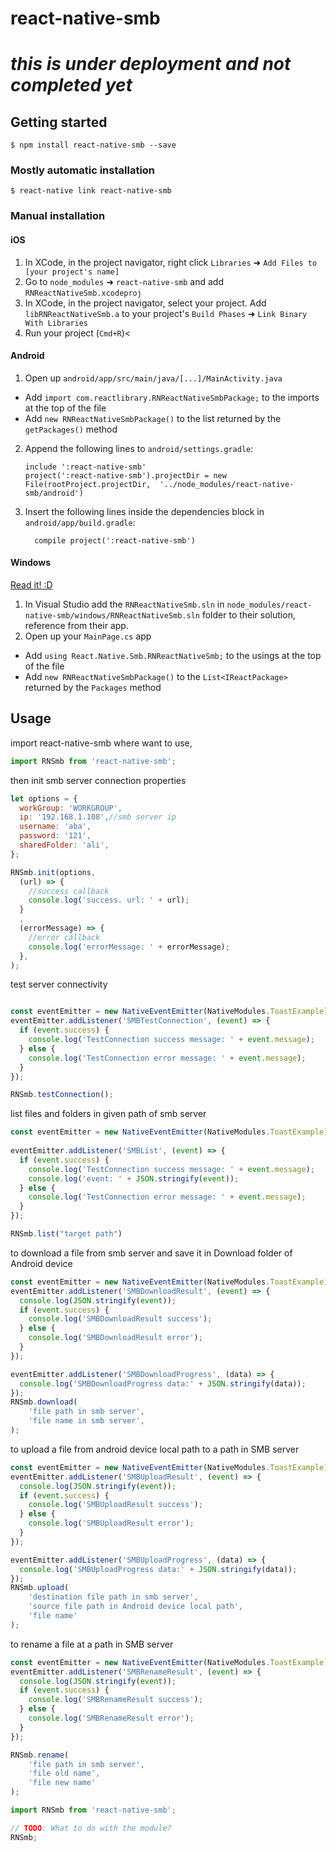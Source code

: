 
# react-native-smb

# _**this is under deployment and not completed yet**_

## Getting started

`$ npm install react-native-smb --save`

### Mostly automatic installation

`$ react-native link react-native-smb`

### Manual installation


#### iOS

1. In XCode, in the project navigator, right click `Libraries` ➜ `Add Files to [your project's name]`
2. Go to `node_modules` ➜ `react-native-smb` and add `RNReactNativeSmb.xcodeproj`
3. In XCode, in the project navigator, select your project. Add `libRNReactNativeSmb.a` to your project's `Build Phases` ➜ `Link Binary With Libraries`
4. Run your project (`Cmd+R`)<

#### Android

1. Open up `android/app/src/main/java/[...]/MainActivity.java`
  - Add `import com.reactlibrary.RNReactNativeSmbPackage;` to the imports at the top of the file
  - Add `new RNReactNativeSmbPackage()` to the list returned by the `getPackages()` method
2. Append the following lines to `android/settings.gradle`:
  	```
  	include ':react-native-smb'
  	project(':react-native-smb').projectDir = new File(rootProject.projectDir, 	'../node_modules/react-native-smb/android')
  	```
3. Insert the following lines inside the dependencies block in `android/app/build.gradle`:
  	```
      compile project(':react-native-smb')
  	```

#### Windows
[Read it! :D](https://github.com/ReactWindows/react-native)

1. In Visual Studio add the `RNReactNativeSmb.sln` in `node_modules/react-native-smb/windows/RNReactNativeSmb.sln` folder to their solution, reference from their app.
2. Open up your `MainPage.cs` app
  - Add `using React.Native.Smb.RNReactNativeSmb;` to the usings at the top of the file
  - Add `new RNReactNativeSmbPackage()` to the `List<IReactPackage>` returned by the `Packages` method


## Usage

import react-native-smb where want to use, 
```javascript
import RNSmb from 'react-native-smb';
```

then init smb server connection properties
```javascript
let options = {
  workGroup: 'WORKGROUP',
  ip: '192.168.1.108',//smb server ip
  username: 'aba',
  password: '121',
  sharedFolder: 'ali',
};

RNSmb.init(options,
  (url) => {
    //success callback 
    console.log('success. url: ' + url);
  }
  ,
  (errorMessage) => {
    //error callback
    console.log('errorMessage: ' + errorMessage);
  },
);
```


test server connectivity
```javascript

const eventEmitter = new NativeEventEmitter(NativeModules.ToastExample);
eventEmitter.addListener('SMBTestConnection', (event) => {
  if (event.success) {
    console.log('TestConnection success message: ' + event.message);
  } else {
    console.log('TestConnection error message: ' + event.message);
  }
});

RNSmb.testConnection();

```

list files and folders in given path of smb server
```javascript
const eventEmitter = new NativeEventEmitter(NativeModules.ToastExample);
   
eventEmitter.addListener('SMBList', (event) => {
  if (event.success) {
    console.log('TestConnection success message: ' + event.message);
    console.log('event: ' + JSON.stringify(event));
  } else {
    console.log('TestConnection error message: ' + event.message);
  }
});

RNSmb.list("target path")
```

to download a file from smb server and save it in Download folder of Android device
```javascript
const eventEmitter = new NativeEventEmitter(NativeModules.ToastExample);
eventEmitter.addListener('SMBDownloadResult', (event) => {
  console.log(JSON.stringify(event));
  if (event.success) {
    console.log('SMBDownloadResult success');
  } else {
    console.log('SMBDownloadResult error');
  }
});

eventEmitter.addListener('SMBDownloadProgress', (data) => {
  console.log('SMBDownloadProgress data:' + JSON.stringify(data));
});
RNSmb.download(
    'file path in smb server',
    'file name in smb server',
);

```

to upload a file from android device local path to a path in SMB server
```javascript
const eventEmitter = new NativeEventEmitter(NativeModules.ToastExample);
eventEmitter.addListener('SMBUploadResult', (event) => {
  console.log(JSON.stringify(event));
  if (event.success) {
    console.log('SMBUploadResult success');
  } else {
    console.log('SMBUploadResult error');
  }
});

eventEmitter.addListener('SMBUploadProgress', (data) => {
  console.log('SMBUploadProgress data:' + JSON.stringify(data));
});
RNSmb.upload(
    'destination file path in smb server',
    'source file path in Android device local path',
    'file name'
);

```

to rename a file at a path in SMB server
```javascript
const eventEmitter = new NativeEventEmitter(NativeModules.ToastExample);
eventEmitter.addListener('SMBRenameResult', (event) => {
  console.log(JSON.stringify(event));
  if (event.success) {
    console.log('SMBRenameResult success');
  } else {
    console.log('SMBRenameResult error');
  }
});

RNSmb.rename(
    'file path in smb server',
    'file old name',
    'file new name'
);

```


```javascript
import RNSmb from 'react-native-smb';

// TODO: What to do with the module?
RNSmb;
```

